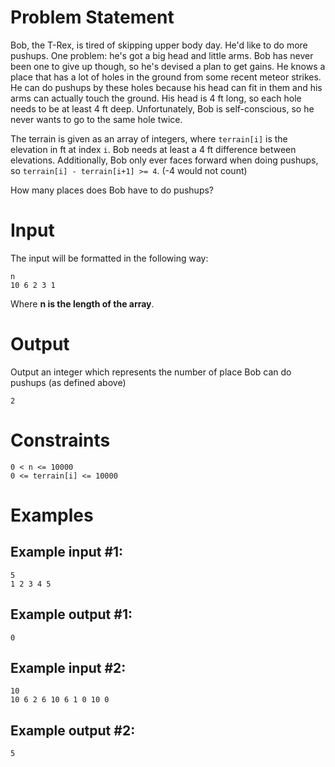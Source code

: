# Problem Statement

Bob, the T-Rex, is tired of skipping upper body day. He'd like to do more pushups. One problem: he's got a big head and little arms. Bob has never been one to give up though, so he's devised a plan to get gains. He knows a place that has a lot of holes in the ground from some recent meteor strikes. He can do pushups by these holes because his head can fit in them and his arms can actually touch the ground. His head is 4 ft long, so each hole needs to be at least 4 ft deep. Unfortunately, Bob is self-conscious, so he never wants to go to the same hole twice.

The terrain is given as an array of integers, where `terrain[i]` is the elevation in ft at index `i`. Bob needs at least a 4 ft difference between elevations. Additionally, Bob only ever faces forward when doing pushups, so `terrain[i] - terrain[i+1] >= 4`. (-4 would not count)

How many places does Bob have to do pushups?

# Input

The input will be formatted in the following way:

```
n
10 6 2 3 1
```

Where **n is the length of the array**.

# Output

Output an integer which represents the number of place Bob can do pushups (as defined above)

```
2
```

# Constraints

```
0 < n <= 10000
0 <= terrain[i] <= 10000
```

# Examples

## Example input #1:

```
5
1 2 3 4 5
```

## Example output #1:

```
0
```

## Example input #2:

```
10
10 6 2 6 10 6 1 0 10 0
```

## Example output #2:

```
5
```
